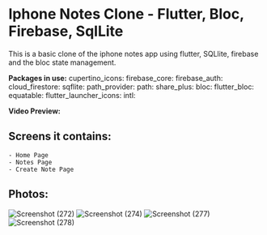 # Iphone Notes Clone - Flutter, Bloc, Firebase, SqlLite

This is a basic clone of the iphone notes app using flutter, SQLlite, firebase and the bloc state management.

**Packages in use:**
  cupertino_icons:
  firebase_core: 
  firebase_auth: 
  cloud_firestore: 
  sqflite: 
  path_provider: 
  path: 
  share_plus: 
  bloc: 
  flutter_bloc: 
  equatable: 
  flutter_launcher_icons: 
  intl:
  
  
  **Video Preview:**
  
  
  
  ## Screens it contains:
    - Home Page
    - Notes Page
    - Create Note Page
  ## Photos:
  
  ![Screenshot (272)](https://github.com/Elyumusa/iphonenotes-bloc-flutter-cloneapp/assets/93226469/09641fe3-25f4-4377-a400-d917f9917d57)
  ![Screenshot (274)](https://github.com/Elyumusa/iphonenotes-bloc-flutter-cloneapp/assets/93226469/6eaed199-854a-47f1-ad19-fb2d43b60728)
  ![Screenshot (277)](https://github.com/Elyumusa/iphonenotes-bloc-flutter-cloneapp/assets/93226469/0d61bbcd-88f0-423d-b2bc-fb01a1fabc7c)
  ![Screenshot (278)](https://github.com/Elyumusa/iphonenotes-bloc-flutter-cloneapp/assets/93226469/7a529fdc-98fe-43bd-a00f-96d28bd1889a)

  
